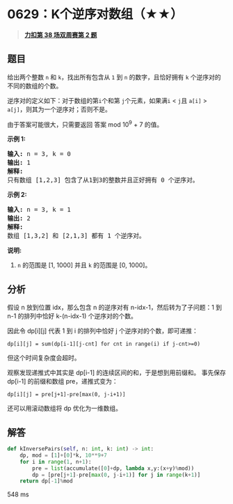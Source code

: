 # 0629：K个逆序对数组（★★）


> <u>**[力扣第 38 场双周赛第 2 题](https://leetcode.cn/problems/k-inverse-pairs-array/)**</u>

## 题目

<p>给出两个整数 <code>n</code> 和 <code>k</code>，找出所有包含从 <code>1</code> 到 <code>n</code> 的数字，且恰好拥有 <code>k</code> 个逆序对的不同的数组的个数。</p>

<p>逆序对的定义如下：对于数组的第<code>i</code>个和第 <code>j</code>个元素，如果满<code>i</code> &lt; <code>j</code>且 <code>a[i]</code> &gt; <code>a[j]</code>，则其为一个逆序对；否则不是。</p>

<p>由于答案可能很大，只需要返回 答案 mod 10<sup>9</sup> + 7 的值。</p>

<p><strong>示例 1:</strong></p>

<pre>
<strong>输入:</strong> n = 3, k = 0
<strong>输出:</strong> 1
<strong>解释:</strong>
只有数组 [1,2,3] 包含了从1到3的整数并且正好拥有 0 个逆序对。
</pre>

<p><strong>示例 2:</strong></p>

<pre>
<strong>输入:</strong> n = 3, k = 1
<strong>输出:</strong> 2
<strong>解释:</strong>
数组 [1,3,2] 和 [2,1,3] 都有 1 个逆序对。
</pre>

<p><strong>说明:</strong></p>

<ol>
<li> <code>n</code> 的范围是 [1, 1000] 并且 <code>k</code> 的范围是 [0, 1000]。</li>
</ol>


## 分析

假设 n 放到位置 idx，那么包含 n 的逆序对有 n-idx-1，然后转为了子问题：1 到 n-1 的排列中恰好 k-(n-idx-1) 个逆序对的个数。

因此令 dp[i][j] 代表 1 到 i 的排列中恰好 j 个逆序对的个数，即可递推：

    dp[i][j] = sum(dp[i-1][j-cnt] for cnt in range(i) if j-cnt>=0)
    
但这个时间复杂度会超时。

观察发现递推式中其实是 dp[i-1] 的连续区间的和，于是想到用前缀和。
事先保存 dp[i-1] 的前缀和数组 pre，递推式变为：

    dp[i][j] = pre[j+1]-pre[max(0, j-i+1)]
    
还可以用滚动数组将 dp 优化为一维数组。

## 解答

```python
def kInversePairs(self, n: int, k: int) -> int:
    dp, mod = [1]+[0]*k, 10**9+7
    for i in range(1, n+1):
        pre = list(accumulate([0]+dp, lambda x,y:(x+y)%mod))
        dp = [pre[j+1]-pre[max(0, j-i+1)] for j in range(k+1)]
    return dp[-1]%mod
```
548 ms

